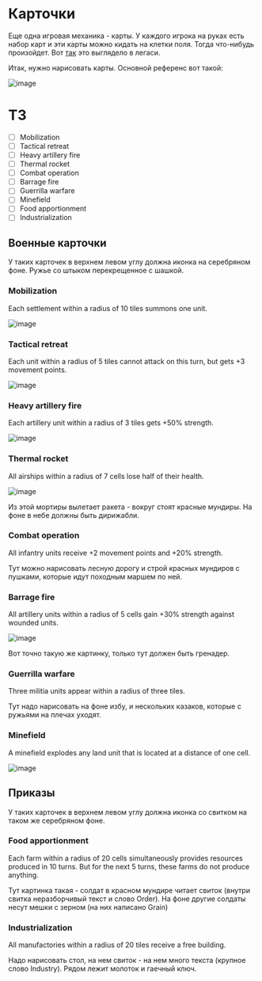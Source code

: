 # Карточки

Еще одна игровая механика - карты. У каждого игрока на руках есть набор карт и эти карты можно кидать на клетки поля. Тогда что-нибудь произойдет.
Вот [так](https://github.com/timattt/TheChapterLegacy/blob/master/WIP.md#%D0%BA%D0%B0%D1%80%D1%82%D0%BE%D1%87%D0%BA%D0%B8) это выглядело в легаси.

Итак, нужно нарисовать карты. Основной референс вот такой:

![image](https://user-images.githubusercontent.com/25401699/213916450-2878e405-6061-43fc-b6fd-d5e02a989e2e.png)

# ТЗ

- [ ] Mobilization
- [ ] Tactical retreat
- [ ] Heavy artillery fire
- [ ] Thermal rocket
- [ ] Сombat operation
- [ ] Barrage fire
- [ ] Guerrilla warfare
- [ ] Minefield
- [ ] Food apportionment
- [ ] Industrialization

## Военные карточки

У таких карточек в верхнем левом углу должна иконка на серебряном фоне. Ружье со штыком перекрещенное с шашкой.

### Mobilization

Each settlement within a radius of 10 tiles summons one unit.

![image](https://user-images.githubusercontent.com/25401699/213917104-826210da-88a1-4051-9422-9778a218fe79.png)

### Tactical retreat

Each unit within a radius of 5 tiles cannot attack on this turn, but gets +3 movement points.

![image](https://user-images.githubusercontent.com/25401699/213916869-1161ddae-6ce3-4e0f-a8fe-7c11b08ef3db.png)

### Heavy artillery fire

Each artillery unit within a radius of 3 tiles gets +50% strength.

![image](https://user-images.githubusercontent.com/25401699/213918020-96239ac7-e895-408c-a84d-dd96b83115b3.png)

### Thermal rocket

All airships within a radius of 7 cells lose half of their health.

![image](https://user-images.githubusercontent.com/25401699/213918787-426b673e-e48d-4a9b-88ff-7e99842cd22a.png)

Из этой мортиры вылетает ракета - вокруг стоят красные мундиры. 
На фоне в небе должны быть дирижабли.

### Сombat operation

All infantry units receive +2 movement points and +20% strength.

Тут можно нарисовать лесную дорогу и строй красных мундиров с пушками, которые идут походным маршем по ней.

### Barrage fire

All artillery units within a radius of 5 cells gain +30% strength against wounded units.

![image](https://user-images.githubusercontent.com/25401699/213919237-272a074e-2f1e-48aa-9ea2-39c8b7df3e28.png)

Вот точно такую же картинку, только тут должен быть гренадер.

### Guerrilla warfare

Three militia units appear within a radius of three tiles.

Тут надо нарисовать на фоне избу, и нескольких казаков, которые с ружьями на плечах уходят.

### Minefield

A minefield explodes any land unit that is located at a distance of one cell.

![image](https://user-images.githubusercontent.com/25401699/213919710-c565422c-84be-40e8-a6f8-92065f93f285.png)

## Приказы

У таких карточек в верхнем левом углу должна иконка со свитком на таком же серебряном фоне.

### Food apportionment

Each farm within a radius of 20 cells simultaneously provides resources produced in 10 turns. But for the next 5 turns, these farms do not produce anything.

Тут картинка такая - солдат в красном мундире читает свиток (внутри свитка неразборчивый текст и слово Order). На фоне другие солдаты несут мешки с зерном (на них написано Grain)

### Industrialization

All manufactories within a radius of 20 tiles receive a free building.

Надо нарисовать стол, на нем свиток - на нем много текста (крупное слово Industry). Рядом лежит молоток и гаечный ключ.
